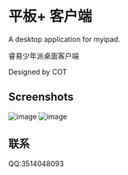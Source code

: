 # 平板+ 客户端
A desktop application for myipad. 

睿易少年派桌面客户端

Designed by COT
## Screenshots
![image](https://user-images.githubusercontent.com/107354861/207770676-1ff22bbb-fce9-4e31-8fcd-de650d14bcd4.png)
![image](https://user-images.githubusercontent.com/107354861/207771103-0b559158-a648-4541-b5c5-645cfdaf1cc4.png)
## 联系
QQ:3514048093
